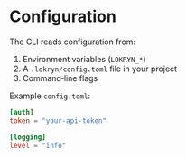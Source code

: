 # Configuration

The CLI reads configuration from:

1. Environment variables (`LOKRYN_*`)
2. A `.lokryn/config.toml` file in your project
3. Command‑line flags

Example `config.toml`:
```toml
[auth]
token = "your-api-token"

[logging]
level = "info"
